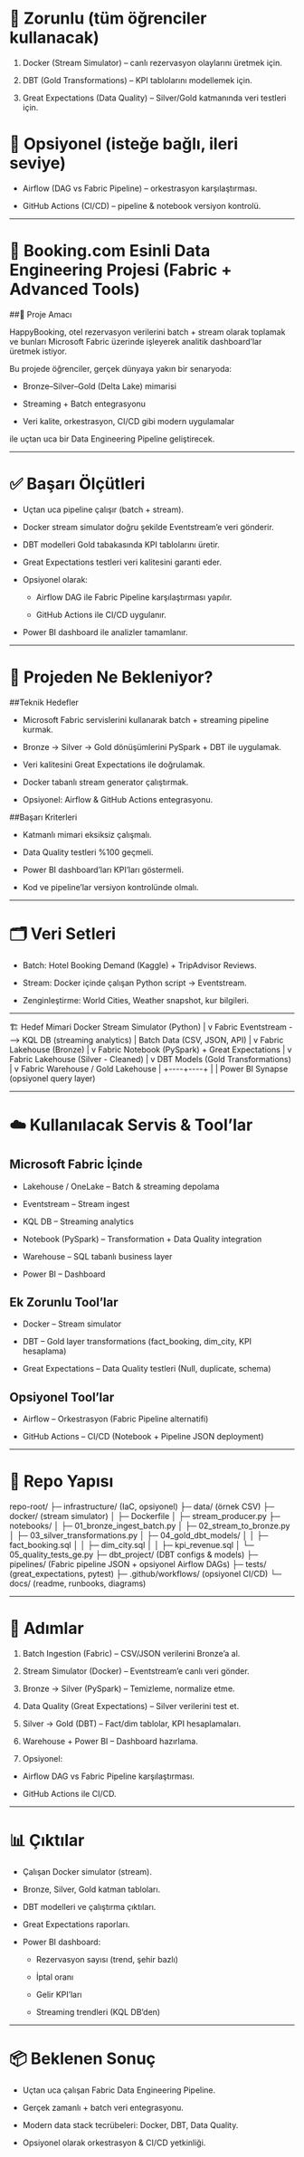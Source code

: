 # 🎯 Zorunlu (tüm öğrenciler kullanacak)

1. Docker (Stream Simulator) – canlı rezervasyon olaylarını üretmek için.

2. DBT (Gold Transformations) – KPI tablolarını modellemek için.

3. Great Expectations (Data Quality) – Silver/Gold katmanında veri testleri için.

# 🔄 Opsiyonel (isteğe bağlı, ileri seviye)

- Airflow (DAG vs Fabric Pipeline) – orkestrasyon karşılaştırması.

- GitHub Actions (CI/CD) – pipeline & notebook versiyon kontrolü.

---

# 🏨 Booking.com Esinli Data Engineering Projesi (Fabric + Advanced Tools)
##📌 Proje Amacı

HappyBooking, otel rezervasyon verilerini batch + stream olarak toplamak ve bunları Microsoft Fabric üzerinde işleyerek analitik dashboard’lar üretmek istiyor.

Bu projede öğrenciler, gerçek dünyaya yakın bir senaryoda:

- Bronze–Silver–Gold (Delta Lake) mimarisi

- Streaming + Batch entegrasyonu

- Veri kalite, orkestrasyon, CI/CD gibi modern uygulamalar

ile uçtan uca bir Data Engineering Pipeline geliştirecek.

---

# ✅ Başarı Ölçütleri

- Uçtan uca pipeline çalışır (batch + stream).

- Docker stream simulator doğru şekilde Eventstream’e veri gönderir.

- DBT modelleri Gold tabakasında KPI tablolarını üretir.

- Great Expectations testleri veri kalitesini garanti eder.

- Opsiyonel olarak:

  - Airflow DAG ile Fabric Pipeline karşılaştırması yapılır.

  - GitHub Actions ile CI/CD uygulanır.

- Power BI dashboard ile analizler tamamlanır.

---

# 🎯 Projeden Ne Bekleniyor?

##Teknik Hedefler

- Microsoft Fabric servislerini kullanarak batch + streaming pipeline kurmak.

- Bronze → Silver → Gold dönüşümlerini PySpark + DBT ile uygulamak.

- Veri kalitesini Great Expectations ile doğrulamak.

- Docker tabanlı stream generator çalıştırmak.

- Opsiyonel: Airflow & GitHub Actions entegrasyonu.

##Başarı Kriterleri

- Katmanlı mimari eksiksiz çalışmalı.

- Data Quality testleri %100 geçmeli.

- Power BI dashboard’ları KPI’ları göstermeli.

- Kod ve pipeline’lar versiyon kontrolünde olmalı.

---

# 🗂️ Veri Setleri

- Batch: Hotel Booking Demand (Kaggle) + TripAdvisor Reviews.

- Stream: Docker içinde çalışan Python script → Eventstream.

- Zenginleştirme: World Cities, Weather snapshot, kur bilgileri.

---

🏗️ Hedef Mimari
Docker Stream Simulator (Python)
        |
        v
Fabric Eventstream  ---> KQL DB (streaming analytics)
        |
Batch Data (CSV, JSON, API)
        |
        v
Fabric Lakehouse (Bronze)
        |
        v
Fabric Notebook (PySpark) + Great Expectations
        |
        v
Fabric Lakehouse (Silver - Cleaned)
        |
        v
DBT Models (Gold Transformations)
        |
        v
Fabric Warehouse / Gold Lakehouse
        |
   +----+----+
   |         |
Power BI   Synapse (opsiyonel query layer)

---

# ☁️ Kullanılacak Servis & Tool’lar

## Microsoft Fabric İçinde

- Lakehouse / OneLake – Batch & streaming depolama

- Eventstream – Stream ingest

- KQL DB – Streaming analytics

- Notebook (PySpark) – Transformation + Data Quality integration

- Warehouse – SQL tabanlı business layer

- Power BI – Dashboard

## Ek Zorunlu Tool’lar

- Docker – Stream simulator

- DBT – Gold layer transformations (fact_booking, dim_city, KPI hesaplama)

- Great Expectations – Data Quality testleri (Null, duplicate, schema)

## Opsiyonel Tool’lar

- Airflow – Orkestrasyon (Fabric Pipeline alternatifi)

- GitHub Actions – CI/CD (Notebook + Pipeline JSON deployment)

---

# 📁 Repo Yapısı
repo-root/
├─ infrastructure/ (IaC, opsiyonel)
├─ data/ (örnek CSV)
├─ docker/ (stream simulator)
│   ├─ Dockerfile
│   ├─ stream_producer.py
├─ notebooks/
│   ├─ 01_bronze_ingest_batch.py
│   ├─ 02_stream_to_bronze.py
│   ├─ 03_silver_transformations.py
│   ├─ 04_gold_dbt_models/
│   │   ├─ fact_booking.sql
│   │   ├─ dim_city.sql
│   │   ├─ kpi_revenue.sql
│   └─ 05_quality_tests_ge.py
├─ dbt_project/ (DBT configs & models)
├─ pipelines/ (Fabric pipeline JSON + opsiyonel Airflow DAGs)
├─ tests/ (great_expectations, pytest)
├─ .github/workflows/ (opsiyonel CI/CD)
└─ docs/ (readme, runbooks, diagrams)

---

# 🔄 Adımlar

1. Batch Ingestion (Fabric) – CSV/JSON verilerini Bronze’a al.

2. Stream Simulator (Docker) – Eventstream’e canlı veri gönder.

3. Bronze → Silver (PySpark) – Temizleme, normalize etme.

4. Data Quality (Great Expectations) – Silver verilerini test et.

5. Silver → Gold (DBT) – Fact/dim tablolar, KPI hesaplamaları.

6. Warehouse + Power BI – Dashboard hazırlama.

7. Opsiyonel:

  - Airflow DAG vs Fabric Pipeline karşılaştırması.

  - GitHub Actions ile CI/CD.

---

# 📊 Çıktılar

- Çalışan Docker simulator (stream).

- Bronze, Silver, Gold katman tabloları.

- DBT modelleri ve çalıştırma çıktıları.

- Great Expectations raporları.

- Power BI dashboard:

  - Rezervasyon sayısı (trend, şehir bazlı)

  - İptal oranı

  - Gelir KPI’ları

  - Streaming trendleri (KQL DB’den)

---

# 📦 Beklenen Sonuç

- Uçtan uca çalışan Fabric Data Engineering Pipeline.

- Gerçek zamanlı + batch veri entegrasyonu.

- Modern data stack tecrübeleri: Docker, DBT, Data Quality.

- Opsiyonel olarak orkestrasyon & CI/CD yetkinliği.
